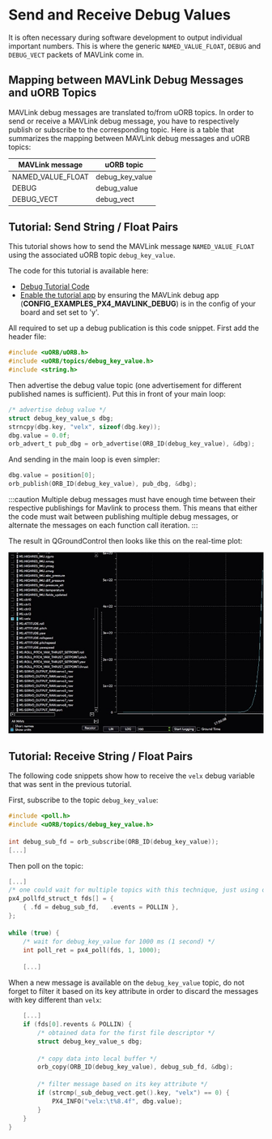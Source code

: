 # Send and Receive Debug Values

It is often necessary during software development to output individual important numbers. This is where the generic `NAMED_VALUE_FLOAT`, `DEBUG` and `DEBUG_VECT` packets of MAVLink come in.

## Mapping between MAVLink Debug Messages and uORB Topics

MAVLink debug messages are translated to/from uORB topics. In order to send or receive a MAVLink debug message, you have to respectively publish or subscribe to the corresponding topic. Here is a table that summarizes the mapping between MAVLink debug messages and uORB topics:

| MAVLink message     | uORB topic        |
| ------------------- | ----------------- |
| NAMED_VALUE_FLOAT | debug_key_value |
| DEBUG               | debug_value       |
| DEBUG_VECT          | debug_vect        |

## Tutorial: Send String / Float Pairs

This tutorial shows how to send the MAVLink message `NAMED_VALUE_FLOAT` using the associated uORB topic `debug_key_value`.

The code for this tutorial is available here:

* [Debug Tutorial Code](https://github.com/PX4/PX4-Autopilot/blob/master/src/examples/px4_mavlink_debug/px4_mavlink_debug.cpp)
* [Enable the tutorial app](https://github.com/PX4/PX4-Autopilot/blob/master/boards/px4/fmu-v5/default.px4board) by ensuring the MAVLink debug app (**CONFIG_EXAMPLES_PX4_MAVLINK_DEBUG**) is in the config of your board and set set to 'y'.

All required to set up a debug publication is this code snippet. First add the header file:

```C
#include <uORB/uORB.h>
#include <uORB/topics/debug_key_value.h>
#include <string.h>
```

Then advertise the debug value topic (one advertisement for different published names is sufficient). Put this in front of your main loop:

```C
/* advertise debug value */
struct debug_key_value_s dbg;
strncpy(dbg.key, "velx", sizeof(dbg.key));
dbg.value = 0.0f;
orb_advert_t pub_dbg = orb_advertise(ORB_ID(debug_key_value), &dbg);
```

And sending in the main loop is even simpler:

```C
dbg.value = position[0];
orb_publish(ORB_ID(debug_key_value), pub_dbg, &dbg);
```

:::caution
Multiple debug messages must have enough time between their respective publishings for Mavlink to process them. This means that either the code must wait between publishing multiple debug messages, or alternate the messages on each function call iteration.
:::

The result in QGroundControl then looks like this on the real-time plot:

![QGC debugvalue plot](../../assets/gcs/qgc-debugval-plot.jpg)


## Tutorial: Receive String / Float Pairs

The following code snippets show how to receive the `velx` debug variable that was sent in the previous tutorial.

First, subscribe to the topic `debug_key_value`:

```C
#include <poll.h>
#include <uORB/topics/debug_key_value.h>

int debug_sub_fd = orb_subscribe(ORB_ID(debug_key_value));
[...]
```

Then poll on the topic:

```C
[...]
/* one could wait for multiple topics with this technique, just using one here */
px4_pollfd_struct_t fds[] = {
    { .fd = debug_sub_fd,   .events = POLLIN },
};

while (true) {
    /* wait for debug_key_value for 1000 ms (1 second) */
    int poll_ret = px4_poll(fds, 1, 1000);

    [...]
```

When a new message is available on the `debug_key_value` topic, do not forget to filter it based on its key attribute in order to discard the messages with key different than `velx`:

```C
    [...]
    if (fds[0].revents & POLLIN) {
        /* obtained data for the first file descriptor */
        struct debug_key_value_s dbg;

        /* copy data into local buffer */
        orb_copy(ORB_ID(debug_key_value), debug_sub_fd, &dbg);

        /* filter message based on its key attribute */
        if (strcmp(_sub_debug_vect.get().key, "velx") == 0) {
            PX4_INFO("velx:\t%8.4f", dbg.value);
        }
    }
}

```

